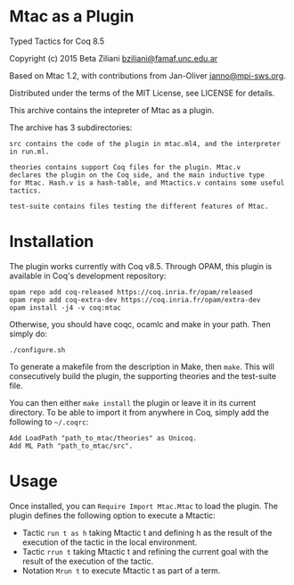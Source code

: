 # Mtac as a Plugin
Typed Tactics for Coq 8.5

Copyright (c) 2015 Beta Ziliani <bziliani@famaf.unc.edu.ar>

Based on Mtac 1.2, with contributions from Jan-Oliver <janno@mpi-sws.org>.

Distributed under the terms of the MIT License, see LICENSE for details.

This archive contains the intepreter of Mtac as a plugin.

The archive has 3 subdirectories:

    src contains the code of the plugin in mtac.ml4, and the interpreter in run.ml.

    theories contains support Coq files for the plugin. Mtac.v
    declares the plugin on the Coq side, and the main inductive type
    for Mtac. Hash.v is a hash-table, and Mtactics.v contains some useful tactics.

    test-suite contains files testing the different features of Mtac.

Installation
============

The plugin works currently with Coq v8.5. Through OPAM, 
this plugin is available in Coq's development repository:
```
opam repo add coq-released https://coq.inria.fr/opam/released
opam repo add coq-extra-dev https://coq.inria.fr/opam/extra-dev
opam install -j4 -v coq:mtac
```
Otherwise, you should have coqc, ocamlc and make in your path. 
Then simply do:
```
./configure.sh
```
To generate a makefile from the description in Make, then `make`.
This will consecutively build the plugin, the supporting 
theories and the test-suite file.

You can then either `make install` the plugin or leave it in its
current directory. To be able to import it from anywhere in Coq,
simply add the following to `~/.coqrc`:
```
Add LoadPath "path_to_mtac/theories" as Unicoq.
Add ML Path "path_to_mtac/src".
```
# Usage

Once installed, you can `Require Import Mtac.Mtac` to load the
plugin. The plugin defines the following option to execute a
Mtactic:
- Tactic `run t as h` taking Mtactic t and defining h as the
  result of the execution of the tactic in the local environment.
- Tactic `rrun t` taking Mtactic t and refining the current goal 
  with the result of the execution of the tactic.
- Notation `Mrun t` to execute Mtactic t as part of a term.
